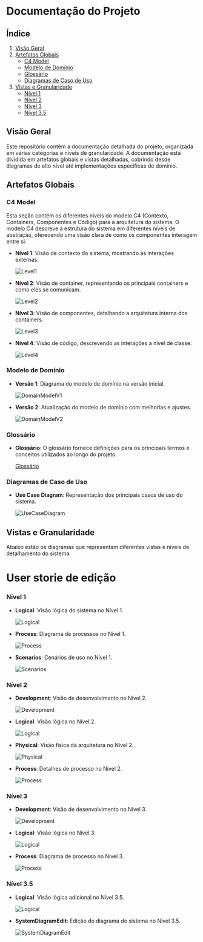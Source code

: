 # Documentação do Projeto

## Índice
1. [Visão Geral](#visão-geral)
2. [Artefatos Globais](#artefatos-globais)
   - [C4 Model](#c4-model)
   - [Modelo de Domínio](#modelo-de-domínio)
   - [Glossário](#glossário)
   - [Diagramas de Caso de Uso](#diagramas-de-caso-de-uso)
3. [Vistas e Granularidade](#vistas-e-granularidade)
   - [Nível 1](#nível-1)
   - [Nível 2](#nível-2)
   - [Nível 3](#nível-3)
   - [Nível 3.5](#nível-35)

## Visão Geral

Este repositório contém a documentação detalhada do projeto, organizada em várias categorias e níveis de granularidade. A documentação está dividida em artefatos globais e vistas detalhadas, cobrindo desde diagramas de alto nível até implementações específicas de domínio.

## Artefatos Globais

### C4 Model
Esta seção contém os diferentes níveis do modelo C4 (Contexto, Containers, Componentes e Código) para a arquitetura do sistema. O modelo C4 descreve a estrutura do sistema em diferentes níveis de abstração, oferecendo uma visão clara de como os componentes interagem entre si.

- **Nível 1**: Visão de contexto do sistema, mostrando as interações externas.

  ![Level1](C4/Level1/Level1.png)

- **Nível 2**: Visão de container, representando os principais containers e como eles se comunicam.

  ![Level2](C4/Level2/Level2.png)

- **Nível 3**: Visão de componentes, detalhando a arquitetura interna dos containers.

  ![Level3](C4/Level3/Level3.png)

- **Nível 4**: Visão de código, descrevendo as interações a nível de classe.

  ![Level4](C4/Level4/Level4.png)

### Modelo de Domínio

- **Versão 1**: Diagrama do modelo de domínio na versão inicial.

  ![DomainModelV1](DomainModel/DomainModelV1/DomainModelV1.png)

- **Versão 2**: Atualização do modelo de domínio com melhorias e ajustes.

  ![DomainModelV2](DomainModel/DomainModelV2/DomainModelV2.png)

### Glossário
- **Glossário**: O glossário fornece definições para os principais termos e conceitos utilizados ao longo do projeto.

  [Glossário](Glossary/Glossary.md)

### Diagramas de Caso de Uso
- **Use Case Diagram**: Representação dos principais casos de uso do sistema.

  ![UseCaseDiagram](UseCaseDiagram/UseCaseDiagram.png)

## Vistas e Granularidade

Abaixo estão os diagramas que representam diferentes vistas e níveis de detalhamento do sistema.

# User storie de edição

### Nível 1
- **Logical**: Visão lógica do sistema no Nível 1.

  ![Logical](ViewsAndGranularity/Edit/Level1/Logical.jpg)

- **Process**: Diagrama de processos no Nível 1.

  ![Process](ViewsAndGranularity/Edit/Level1/Process.png)

- **Scenarios**: Cenários de uso no Nível 1.

  ![Scenarios](ViewsAndGranularity/Edit/Level1/Scenarios.png)

### Nível 2
- **Development**: Visão de desenvolvimento no Nível 2.

  ![Development](ViewsAndGranularity/Edit/Level2/Development.png)

- **Logical**: Visão lógica no Nível 2.

  ![Logical](ViewsAndGranularity/Edit/Level2/Logical.png)

- **Physical**: Visão física da arquitetura no Nível 2.

  ![Physical](ViewsAndGranularity/Edit/Level2/Physical.png)

- **Process**: Detalhes de processo no Nível 2.

  ![Process](ViewsAndGranularity/Edit/Level2/Process.png)

### Nível 3
- **Development**: Visão de desenvolvimento no Nível 3.

  ![Development](ViewsAndGranularity/Edit/Level3/Development.png)

- **Logical**: Visão lógica no Nível 3.

  ![Logical](ViewsAndGranularity/Edit/Level3/Logical.png)

- **Process**: Diagrama de processo no Nível 3.

  ![Process](ViewsAndGranularity/Edit/Level3/Process.png)

### Nível 3.5
- **Logical**: Visão lógica adicional no Nível 3.5.

  ![Logical](ViewsAndGranularity/Edit/Level3.5/Logical.png)

- **SystemDiagramEdit**: Edição do diagrama do sistema no Nível 3.5.

  ![SystemDiagramEdit](ViewsAndGranularity/Edit/Level3.5/SystemDiagramEdit.jpg)
